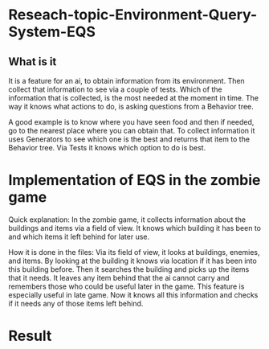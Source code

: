 # Reseach-topic-Environment-Query-System-EQS
 
 ## What is it
 
It is a feature for an ai, to obtain information from its environment. 
Then collect that information to see via a couple of tests. Which of the information that is collected, 
is the most needed at the moment in time. The way it knows what actions to do, is asking questions from a Behavior tree.

A good example is to know where you have seen food and then if needed, 
go to the nearest place where you can obtain that. 
To collect information it uses Generators to see which one is the best and returns that item to the Behavior tree. 
Via Tests it knows which option to do is best. 


# Implementation of EQS in the zombie game

Quick explanation: 
In the zombie game, it collects information about the buildings and items via a field of view.
It knows which building it has been to and which items it left behind for later use.

How it is done in the files: 
Via its field of view, it looks at buildings, enemies, and items. 
By looking at the building it knows via location if it has been into this building before. 
Then it searches the building and picks up the items that it needs.
It leaves any item behind that the ai cannot carry and remembers those who could be useful later in the game.
This feature is especially useful in late game. 
Now it knows all this information and checks if it needs any of those items left behind. 

# Result
